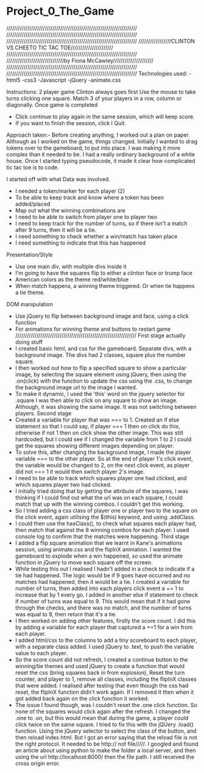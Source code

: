 # Project_0_The_Game
////////////////////////////////////////////////////////////////////
////////////////////////////////////////////////////////////////////
////////////////////////////////////////////////////////////////////
/////////////////CLINTON VS CHEETO TIC TAC TOE//////////////////////
////////////////////////////////////////////////////////////////////
//////////////////////////////by Fiona McCawley/////////////////////
////////////////////////////////////////////////////////////////////
////////////////////////////////////////////////////////////////////
Technologies used:
  -html5
  -css3
  -Javascript
  -jQuery
  -animate.css

Instructions:
2 player game
Clinton always goes first
Use the mouse to take turns clicking one square.
Match 3 of your players in a row, column or diagonally.
Once game is completed
  - Click continue to play again in the same session, which will
    keep score.
  - If you want to finish the session, click I Quit.

Approach taken:-
Before creating anything, I worked out a plan on paper. Although as I worked
on the game, things changed. Initially I wanted to drag tokens over to
the gameboard, to put into place. I was making it more complex than it needed
to be. I had a really ordinary background of a white house. Once I started
typing pseudocode, it made it clear how complicated tic tac toe is to code. 

I started off with what Data was involved.
  - I needed a token/marker for each player (2)
  - To be able to keep track and know where a token has been added/placed
  - Map out what the winning combinations are
  - I need to be able to switch from player one to player two
  - I need to keep track for the number of turns, so if there isn't a match
    after 9 turns, then it will be a tie.
  - I need something to check whether a win/match has taken place
  - I need something to indicate that this has happened

Presentation/Style
  - Use one main div, with multiple divs inside it
  - I'm going to have the squares flip to either a clinton face or trump face
  - American colors as the theme red/white/blue
  - When match happens, a winning theme triggered. Or when tie happens a tie theme.

DOM manipulation
  - Use jQuery to flip between background image and face, using a click function
  - For animations for winning theme and buttons to restart game
///////////////////////////////////////////////////////////////
First stage actually doing stuff
  - I created basic html, and css for the gameboard. Separate divs, with
    a background image. The divs had 2 classes, square plus the number square.
  - I then worked out how to flip a specified square to show a particular image, by
    selecting the square element using jQuery, then using the .on(click) with the function
    to update the css using the .css, to change the background image url to the image I wanted.
  - To make it dynamic, I used the 'this' word on the jquery selector for .square
    I was then able to click on any square to show an image. Although, it was
    showing the same image. It was not switching between players.
Second stage
  - Created a variable for player that was === to 1. Created an if else statement
    so that I could say, if player === 1 then on click do this, otherwise if not 1 then
    on click show the other image. This was still hardcoded, but I could see if I changed
    the variable from 1 to 2 I could get the squares showing different images depending on player.
  - To solve this, after changing the background image, I made the player variable === to the other player. So
    at the end of player 1's click event, the variable would be changed to 2, on the next click event, as player
    did not === 1 it would then switch player 2's image.
  - I need to be able to track which squares player one had clicked, and which squares player two had clicked.
  - I initially tried doing that by getting the attribute of the squares, I was thinking if I could find out what
    the url was on each square, I could match that up with the winning combos. I couldn't get this working.
  - So I tried adding a css class of player one or player two to the square on the click event, again utilising the $(this) keyword, and using .addClass.
  - I could then use the hasClass(), to check what squares each player had, then match that against the 8 winning combos
    for each player. I used console log to confirm that the matches were happening.
Third stage
  - I added a flip square animation that we learnt in Kane's animations session, using animate.css and the flipInX animation. I wanted the gameboard to explode when a win happened, so used the animate function in jQuery to move each square off the screen.
  - While testing this out I realised I hadn't added in a check to indicate if a tie had happened. The logic would be
    if 9 goes have occurred and no matches had happened, then it would be a tie. I created a variable for number of turns, then added into each players click event a += 1 to increase that by 1 every go. I added in another else if statement
    to check if number of turns was equal to 9. This would mean that if it had gone through the checks, and there was no match, and the number of turns was equal to 9, then return that it's a tie.
  - I then worked on adding other features, firstly the score count. I did this by adding a variable for each player that captured a +=1 for a win from each player.
  - I added html/css to the columns to add a tiny scoreboard to each player, with a separate class added. I used jQuery to .text, to push the variable value to each player.
  - So the score count did not refresh, I created a continue button to the winning/tie themes and used jQuery to create a
    function that would reset the css (bring squares back in from explosion), Reset the turn counter, and player to 1, remove all classes, including the flipInX classes that were added. I realised after testing that even though the css had reset, the flipInX function didn't work again. If I removed it then when it got added back again on the click function it worked.
  - The issue I found though, was I couldn't reset the .one click function. So none of the squares would click again after the refresh. I changed the .one to .on, but this would mean that during the game, a player could click twice on the same square. I tried to fix this with the jQUery .load() function. Using the jQuery selector to select the class of the button, and then reload index.html. But I got an error saying that the reload file is not the right protocol. It needed to be http:// not file/////. I googled and found an article about using python to make the folder a local server, and then using the url  http://localhost:8000/ then the file path. I still received the cross origin error.
